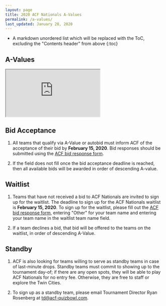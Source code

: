```yaml
---
layout: page
title: 2020 ACF Nationals A-Values
permalink: /a-values/
last_updated: January 28, 2020
---
```


* A markdown unordered list which will be replaced with the ToC, excluding the "Contents header" from above
{:toc}

## A-Values

<iframe src="https://docs.google.com/spreadsheets/d/e/2PACX-1vR49LYhUbsgrb_uasAkYqt71nIky1WVNyin86Ju-G9syj9WBhRTdscibgwewpjjb_jFIcdT5Dy255Q3/pubhtml?gid=1982943835&amp;single=true&amp;widget=true&amp;headers=false" class = 'a-values'></iframe>

## Bid Acceptance
1. All teams that qualify via A-Value or autobid must inform ACF of the acceptance of their bid by **February 15, 2020**. Bid responses should be submitted using the [ACF bid response form](https://docs.google.com/forms/d/e/1FAIpQLSc9tkD2C6UsNZlkLu41AXalOEU05OFNRzxuAeTedlXNN8Z3Zg/viewform).

2. If the field does not fill once the bid acceptance deadline is reached, then all available bids will be awarded in order of descending A-value.

## Waitlist
1. Teams that have not received a bid to ACF Nationals are invited to sign up for the waitlist. The deadline to sign up for the ACF Nationals waitlist is **February 15, 2020**. To sign up for the waitlist, please fill out the [ACF bid response form](https://docs.google.com/forms/d/e/1FAIpQLSc9tkD2C6UsNZlkLu41AXalOEU05OFNRzxuAeTedlXNN8Z3Zg/viewform), entering "Other" for your team name and entering your team name in the waitlist team name field.

2. If a team declines a bid, that bid will be offered to the teams on the waitlist, in order of descending A-Value.

## Standby

1. ACF is also looking for teams willing to serve as standby teams in case of last-minute drops. Standby teams must commit to showing up to the tournament day-of; if there are any open spots, they will be able to play ACF Nationals for no entry fee. Otherwise, they are free to staff or explore the Twin Cities. 

2. To sign up as a standby team, please email Tournament Director Ryan Rosenberg at [td@acf-quizbowl.com](mailto:td@acf-quizbowl.com).
